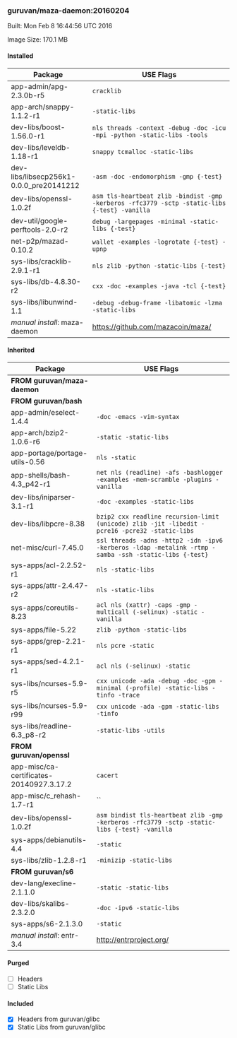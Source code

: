 ### guruvan/maza-daemon:20160204
Built: Mon Feb  8 16:44:56 UTC 2016

Image Size: 170.1 MB
#### Installed
Package | USE Flags
--------|----------
app-admin/apg-2.3.0b-r5 | `cracklib`
app-arch/snappy-1.1.2-r1 | `-static-libs`
dev-libs/boost-1.56.0-r1 | `nls threads -context -debug -doc -icu -mpi -python -static-libs -tools`
dev-libs/leveldb-1.18-r1 | `snappy tcmalloc -static-libs`
dev-libs/libsecp256k1-0.0.0_pre20141212 | `-asm -doc -endomorphism -gmp {-test}`
dev-libs/openssl-1.0.2f | `asm tls-heartbeat zlib -bindist -gmp -kerberos -rfc3779 -sctp -static-libs {-test} -vanilla`
dev-util/google-perftools-2.0-r2 | `debug -largepages -minimal -static-libs {-test}`
net-p2p/mazad-0.10.2 | `wallet -examples -logrotate {-test} -upnp`
sys-libs/cracklib-2.9.1-r1 | `nls zlib -python -static-libs {-test}`
sys-libs/db-4.8.30-r2 | `cxx -doc -examples -java -tcl {-test}`
sys-libs/libunwind-1.1 | `-debug -debug-frame -libatomic -lzma -static-libs`
*manual install*: maza-daemon | https://github.com/mazacoin/maza/
#### Inherited
Package | USE Flags
--------|----------
**FROM guruvan/maza-daemon** |
**FROM guruvan/bash** |
app-admin/eselect-1.4.4 | `-doc -emacs -vim-syntax`
app-arch/bzip2-1.0.6-r6 | `-static -static-libs`
app-portage/portage-utils-0.56 | `nls -static`
app-shells/bash-4.3_p42-r1 | `net nls (readline) -afs -bashlogger -examples -mem-scramble -plugins -vanilla`
dev-libs/iniparser-3.1-r1 | `-doc -examples -static-libs`
dev-libs/libpcre-8.38 | `bzip2 cxx readline recursion-limit (unicode) zlib -jit -libedit -pcre16 -pcre32 -static-libs`
net-misc/curl-7.45.0 | `ssl threads -adns -http2 -idn -ipv6 -kerberos -ldap -metalink -rtmp -samba -ssh -static-libs {-test}`
sys-apps/acl-2.2.52-r1 | `nls -static-libs`
sys-apps/attr-2.4.47-r2 | `nls -static-libs`
sys-apps/coreutils-8.23 | `acl nls (xattr) -caps -gmp -multicall (-selinux) -static -vanilla`
sys-apps/file-5.22 | `zlib -python -static-libs`
sys-apps/grep-2.21-r1 | `nls pcre -static`
sys-apps/sed-4.2.1-r1 | `acl nls (-selinux) -static`
sys-libs/ncurses-5.9-r5 | `cxx unicode -ada -debug -doc -gpm -minimal (-profile) -static-libs -tinfo -trace`
sys-libs/ncurses-5.9-r99 | `cxx unicode -ada -gpm -static-libs -tinfo`
sys-libs/readline-6.3_p8-r2 | `-static-libs -utils`
**FROM guruvan/openssl** |
app-misc/ca-certificates-20140927.3.17.2 | `cacert`
app-misc/c_rehash-1.7-r1 | ``
dev-libs/openssl-1.0.2f | `asm bindist tls-heartbeat zlib -gmp -kerberos -rfc3779 -sctp -static-libs {-test} -vanilla`
sys-apps/debianutils-4.4 | `-static`
sys-libs/zlib-1.2.8-r1 | `-minizip -static-libs`
**FROM guruvan/s6** |
dev-lang/execline-2.1.1.0 | `-static -static-libs`
dev-libs/skalibs-2.3.2.0 | `-doc -ipv6 -static-libs`
sys-apps/s6-2.1.3.0 | `-static`
*manual install*: entr-3.4 | http://entrproject.org/
#### Purged
- [ ] Headers
- [ ] Static Libs

#### Included
- [x] Headers from guruvan/glibc
- [x] Static Libs from guruvan/glibc
